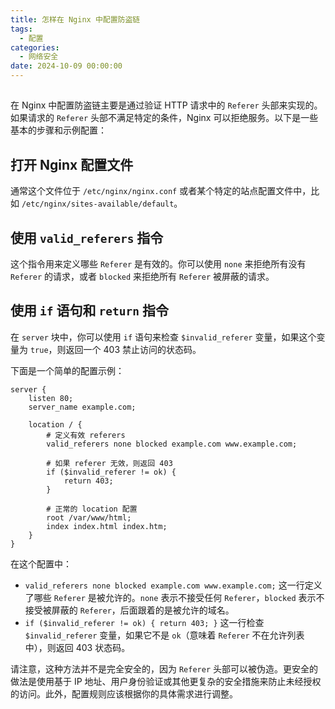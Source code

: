 ```yaml
---
title: 怎样在 Nginx 中配置防盗链
tags:
  - 配置
categories:
  - 网络安全
date: 2024-10-09 00:00:00
---
```


> 

<!-- more -->

## 

在 Nginx 中配置防盗链主要是通过验证 HTTP 请求中的 `Referer` 头部来实现的。如果请求的 `Referer` 头部不满足特定的条件，Nginx 可以拒绝服务。以下是一些基本的步骤和示例配置：

## 打开 Nginx 配置文件

通常这个文件位于 `/etc/nginx/nginx.conf` 或者某个特定的站点配置文件中，比如 `/etc/nginx/sites-available/default`。

## 使用 `valid_referers` 指令

这个指令用来定义哪些 `Referer` 是有效的。你可以使用 `none` 来拒绝所有没有 `Referer` 的请求，或者 `blocked` 来拒绝所有 `Referer` 被屏蔽的请求。

## 使用 `if` 语句和 `return` 指令

在 `server` 块中，你可以使用 `if` 语句来检查 `$invalid_referer` 变量，如果这个变量为 `true`，则返回一个 403 禁止访问的状态码。

下面是一个简单的配置示例：

```nginx
server {
    listen 80;
    server_name example.com;

    location / {
        # 定义有效 referers
        valid_referers none blocked example.com www.example.com;

        # 如果 referer 无效，则返回 403
        if ($invalid_referer != ok) {
            return 403;
        }

        # 正常的 location 配置
        root /var/www/html;
        index index.html index.htm;
    }
}
```

在这个配置中：

- `valid_referers none blocked example.com www.example.com;` 这一行定义了哪些 `Referer` 是被允许的。`none` 表示不接受任何 `Referer`，`blocked` 表示不接受被屏蔽的 `Referer`，后面跟着的是被允许的域名。
- `if ($invalid_referer != ok) { return 403; }` 这一行检查 `$invalid_referer` 变量，如果它不是 `ok`（意味着 `Referer` 不在允许列表中），则返回 403 状态码。

请注意，这种方法并不是完全安全的，因为 `Referer` 头部可以被伪造。更安全的做法是使用基于 IP 地址、用户身份验证或其他更复杂的安全措施来防止未经授权的访问。此外，配置规则应该根据你的具体需求进行调整。
